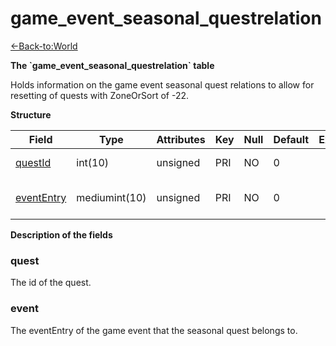 # game\_event\_seasonal\_questrelation

[<-Back-to:World](database-world.md)

**The \`game\_event\_seasonal\_questrelation\` table**

Holds information on the game event seasonal quest relations to allow for resetting of quests with ZoneOrSort of -22.

**Structure**

| Field           | Type          | Attributes | Key | Null | Default | Extra | Comment                 |
|-----------------|---------------|------------|-----|------|---------|-------|-------------------------|
| [questId][1]    | int(10)       | unsigned   | PRI | NO   | 0       |       | Quest Identifier        |
| [eventEntry][2] | mediumint(10) | unsigned   | PRI | NO   | 0       |       | Entry of the game event |

[1]: #questid
[2]: #evententry

**Description of the fields**

### quest

The id of the quest.

### event

The eventEntry of the game event that the seasonal quest belongs to.
